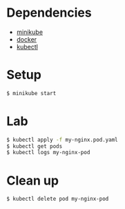 # Dependencies

- [minikube](https://minikube.sigs.k8s.io/docs/start/?arch=%2Flinux%2Fx86-64%2Fstable%2Fbinary+download#Ingress)
- [docker](https://docs.docker.com/engine/install/ubuntu/)
- [kubectl](https://kubernetes.io/docs/tasks/tools/install-kubectl-linux/)

# Setup

```sh
$ minikube start
```

# Lab

```sh
$ kubectl apply -f my-nginx.pod.yaml
$ kubectl get pods
$ kubectl logs my-nginx-pod 
```

# Clean up

```sh
$ kubectl delete pod my-nginx-pod
```